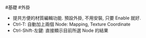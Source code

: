 #基礎 #外掛 
- 提共方便的材質編輯功能. 預設外掛, 不用安裝, 只要 Enable 就好.
- Ctrl-T: 自動加上兩個 Node: Mapping, Texture Coordinate
- Ctrl-Shift-左鍵: 直接顯示目前所選 Node 的結果
